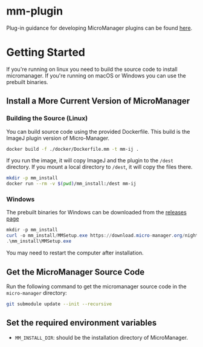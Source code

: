 # mm-plugin

Plug-in guidance for developing MicroManager plugins can be found
[here](https://micro-manager.org/Writing_plugins_for_Micro-Manager).


# Getting Started

If you're running on linux you need to build the source code to install
micromanager. If you're running on macOS or Windows you can use the prebuilt
binaries.

## Install a More Current Version of MicroManager

### Building the Source (Linux)

You can build source code using the provided Dockerfile. This build is the
ImageJ plugin version of Micro-Manager.

```bash
docker build -f ./docker/Dockerfile.mm -t mm-ij .
```

If you run the image, it will copy ImageJ and the plugin to the `/dest`
directory. If you mount a local directory to `/dest`, it will copy the files
there.

```bash
mkdir -p mm_install
docker run --rm -v $(pwd)/mm_install:/dest mm-ij
```


### Windows

The prebuilt binaries for Windows can be downloaded from the [releases
page](https://download.micro-manager.org/nightly/2.0/Windows/)

```powershell
mkdir -p mm_install
curl -o mm_install/MMSetup.exe https://download.micro-manager.org/nightly/2.0/Windows/MMSetup_64bit_2.0.3_20250629.exe
.\mm_install\MMSetup.exe
```

You may need to restart the computer after installation.

## Get the MicroManager Source Code

Run the following command to get the micromanager source code in the `micro-manager` directory:

```bash
git submodule update --init --recursive
```


## Set the required environment variables

- `MM_INSTALL_DIR`: should be the installation directory of MicroManager.

